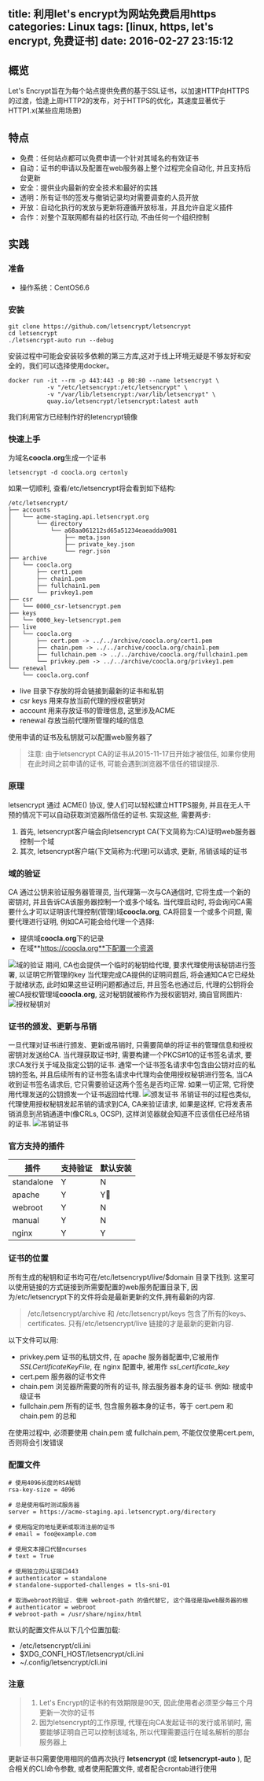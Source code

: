 title: 利用let's encrypt为网站免费启用https
categories: Linux
tags: [linux, https, let's encrypt, 免费证书]
date: 2016-02-27 23:15:12
---
## 概览
Let's Encrypt旨在为每个站点提供免费的基于SSL证书，以加速HTTP向HTTPS的过渡，恰逢上周HTTP2的发布，对于HTTPS的优化，其速度显著优于HTTP1.x(某些应用场景)
## 特点
* 免费：任何站点都可以免费申请一个针对其域名的有效证书
* 自动：证书的申请以及配置在web服务器上整个过程完全自动化, 并且支持后台更新
* 安全：提供业内最新的安全技术和最好的实践
* 透明：所有证书的签发与撤销记录均对需要调查的人员开放
* 开放：自动化执行的发放与更新将遵循开放标准，并且允许自定义插件
* 合作：对整个互联网都有益的社区行动, 不由任何一个组织控制<!--more-->

## 实践
### 准备
* 操作系统：CentOS6.6

### 安装
```
git clone https://github.com/letsencrypt/letsencrypt
cd letsencrypt
./letsencrypt-auto run --debug
```
安装过程中可能会安装较多依赖的第三方库,这对于线上环境无疑是不够友好和安全的，我们可以选择使用docker。
```
docker run -it --rm -p 443:443 -p 80:80 --name letsencrypt \
           -v "/etc/letsencrypt:/etc/letsencrypt" \
           -v "/var/lib/letsencrypt:/var/lib/letsencrypt" \ 
           quay.io/letsencrypt/letsencrypt:latest auth
```
我们利用官方已经制作好的letencrypt镜像
### 快速上手
为域名**coocla.org**生成一个证书
```
letsencrypt -d coocla.org certonly
```
如果一切顺利, 查看/etc/letsencrypt将会看到如下结构:

```
/etc/letsencrypt/
├── accounts
│   └── acme-staging.api.letsencrypt.org
│       └── directory
│           └── a68aa061212sd65a51234eaeadda9081
│               ├── meta.json
│               ├── private_key.json
│               └── regr.json
├── archive
│   └── coocla.org
│       ├── cert1.pem
│       ├── chain1.pem
│       ├── fullchain1.pem
│       └── privkey1.pem
├── csr
│   └── 0000_csr-letsencrypt.pem
├── keys
│   └── 0000_key-letsencrypt.pem
├── live
│   └── coocla.org
│       ├── cert.pem -> ../../archive/coocla.org/cert1.pem
│       ├── chain.pem -> ../../archive/coocla.org/chain1.pem
│       ├── fullchain.pem -> ../../archive/coocla.org/fullchain1.pem
│       └── privkey.pem -> ../../archive/coocla.org/privkey1.pem
└── renewal
    └── coocla.org.conf
```
* live 目录下存放的将会链接到最新的证书和私钥
* csr keys 用来存放当前代理的授权密钥对
* account  用来存放证书的管理信息, 这里涉及ACME
* renewal  存放当前代理所管理的域的信息

使用申请的证书及私钥就可以配置web服务器了
> 注意: 由于letsencrypt CA的证书从2015-11-17日开始才被信任, 如果你使用在此时间之前申请的证书, 可能会遇到浏览器不信任的错误提示.

### 原理
letsencrypt 通过 ACME() 协议, 使人们可以轻松建立HTTPS服务, 并且在无人干预的情况下可以自动获取浏览器所信任的证书. 实现这些, 需要两步:
1. 首先, letsencrypt客户端会向letsencrypt CA(下文简称为:CA)证明web服务器控制一个域
2. 其次, letsencrypt客户端(下文简称为:代理)可以请求, 更新, 吊销该域的证书

### 域的验证
CA 通过公钥来验证服务器管理员, 当代理第一次与CA通信时, 它将生成一个新的密钥对, 并且告诉CA该服务器控制一个或多个域名.
当代理启动时, 将会询问CA需要什么才可以证明该代理控制(管理)域**coocla.org**, CA将回复一个或多个问题, 需要代理进行证明, 例如CA可能会给代理一个选择:
* 提供域**coocla.org**下的记录
* 在域**https://coocla.org**下配置一个资源

![域的验证](http://7xk38j.com1.z0.glb.clouddn.com/letsencrypt/howitworks_challenge.png)
期间, CA也会提供一个临时的秘钥给代理, 要求代理使用该秘钥进行签署, 以证明它所管理的key
当代理完成CA提供的证明问题后, 将会通知CA它已经处于就绪状态, 此时如果这些证明问题都通过后, 并且签名也通过后, 代理的公钥将会被CA授权管理域**coocla.org**, 这对秘钥就被称作为授权密钥对, 摘自官网图片:
![授权秘钥对](http://7xk38j.com1.z0.glb.clouddn.com/letsencrypt/howitworks_authorization.png)
### 证书的颁发、更新与吊销
一旦代理对证书进行颁发、更新或吊销时, 只需要简单的将证书的管理信息和授权密钥对发送给CA.
当代理获取证书时, 需要构建一个PKCS#10的证书签名请求, 要求CA发行关于域及指定公钥的证书.
通常一个证书签名请求中包含由公钥对应的私钥的签名, 并且后续所有的证书签名请求中代理均会使用授权秘钥进行签名, 当CA收到证书签名请求后, 它只需要验证这两个签名是否均正常. 如果一切正常, 它将使用代理发送的公钥颁发一个证书返回给代理.
![颁发证书](http://7xk38j.com1.z0.glb.clouddn.com/letsencrypt/howitworks_certificate.png)
吊销证书的过程也类似, 代理使用授权秘钥发起吊销的请求到CA, CA来验证请求, 如果是这样, 它将发表吊销消息到吊销通道中(像CRLs, OCSP), 这样浏览器就会知道不应该信任已经吊销的证书.
![吊销证书](http://7xk38j.com1.z0.glb.clouddn.com/letsencrypt/howitworks_revocation.png)
### 官方支持的插件
| 插件 | 支持验证 | 默认安装 |
|--------|---|---|
|standalone|Y|N|
|apache|Y|Y|
|webroot|Y|N|
|manual|Y|N|
|nginx|Y|Y|

### 证书的位置
所有生成的秘钥和证书均可在/etc/letsencrypt/live/$domain 目录下找到. 这里可以使用链接的方式链接到所需要配置的web服务配置目录下, 因为/etc/letsencrypt下的文件将会是最新更新的文件,拥有最新的内容.
> /etc/letsencrypt/archive 和 /etc/letsencrypt/keys 包含了所有的keys、certificates. 只有/etc/letsencrypt/live 链接的才是最新的更新内容.

以下文件可以用:
* privkey.pem   证书的私钥文件, 在 apache 服务器配置中,它被用作*SSLCertificateKeyFile*, 在 nginx 配置中, 被用作 *ssl_certificate_key*
* cert.pem    服务器的证书文件
* chain.pem    浏览器所需要的所有的证书, 除去服务器本身的证书. 例如: 根或中级证书
* fullchain.pem    所有的证书, 包含服务器本身的证书，等于 cert.pem 和 chain.pem 的总和

在使用过程中, 必须要使用 chain.pem 或 fullchain.pem, 不能仅仅使用cert.pem, 否则将会引发错误
### 配置文件
```
# 使用4096长度的RSA秘钥
rsa-key-size = 4096

# 总是使用临时测试服务器
server = https://acme-staging.api.letsencrypt.org/directory

# 使用指定的地址更新或取消注册的证书
# email = foo@example.com

# 使用文本接口代替ncurses
# text = True

# 使用独立的认证端口443
# authenticator = standalone
# standalone-supported-challenges = tls-sni-01

# 取消webroot的验证. 使用 webroot-path 的值代替它, 这个路径是指web服务器的根
# authenticator = webroot
# webroot-path = /usr/share/nginx/html
```
默认的配置文件从以下几个位置加载:
* /etc/letsencrypt/cli.ini
* $XDG_CONFI_HOST/letsencrypt/cli.ini
* ~/.config/letsencrypt/cli.ini

### 注意
> 1. Let's Encrypt的证书的有效期限是90天, 因此使用者必须至少每三个月更新一次你的证书
> 2. 因为letsencrypt的工作原理, 代理在向CA发起证书的发行或吊销时, 需要能够证明自己可以控制该域名, 所以代理需要运行在域名解析的那台服务器上

更新证书只需要使用相同的值再次执行 **letsencrypt** (或 **letsencrypt-auto** ), 配合相关的CLI命令参数, 或者使用配置文件, 或者配合crontab进行使用







</br>

